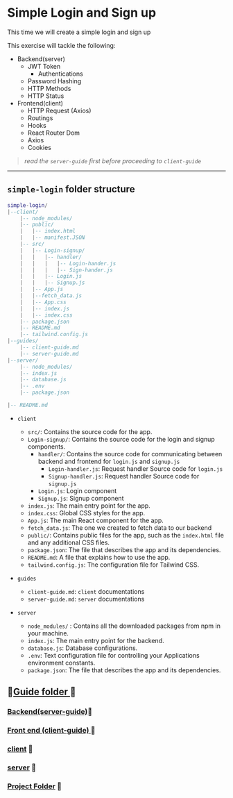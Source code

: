 # Simple Login and Sign up 
This time we will create a simple login and sign up

This exercise will tackle the following:
- Backend(server)
	- JWT Token
		- Authentications 
	- Password Hashing
	- HTTP Methods 
	- HTTP Status
- Frontend(client)
	- HTTP Request (Axios)
	- Routings
	- Hooks
	- React Router Dom
	- Axios
	- Cookies
> *read  the `server-guide` first before proceeding to `client-guide`*
---

## `simple-login` folder structure
```lua
simple-login/
|--client/ 
	|-- node_modules/ 
	|-- public/
	|   |-- index.html 
	|   |-- manifest.JSON
	|-- src/ 
	|   |-- Login-signup/
	|   |   |-- handler/
	|   |   |   |-- Login-hander.js
	|   |   |   |-- Sign-hander.js
	|   |   |-- Login.js
	|   |   |-- Signup.js
	|   |-- App.js 
	|   |--fetch_data.js
	|   |-- App.css
	|   |-- index.js 
	|   |-- index.css 
	|-- package.json 
	|-- README.md 
	|-- tailwind.config.js
|--guides/
	|-- client-guide.md
	|-- server-guide.md
|--server/
	|-- node_modules/
	|-- index.js
	|-- database.js
	|-- .env
	|-- package.json

|-- README.md
```
- `client`
	-   `src/`: Contains the source code for the app.
	- `Login-signup/`: Contains the source code for the login and signup components.
		- `handler/`: Contains the source code for communicating between backend and frontend for `login.js` and `signup.js`
			- `Login-handler.js`: Request handler Source code for `login.js` 
			- `Signup-handler.js`: Request handler Source code for `signup.js`
		- `Login.js`: Login component
		- `Signup.js`: Signup component
    -   `index.js`: The main entry point for the app.
    -   `index.css`: Global CSS styles for the app.
    -   `App.js`: The main React component for the app.
    -   `fetch_data.js`: The one we created to fetch data to our backend
	-   `public/`: Contains public files for the app, such as the  `index.html`  file and any additional CSS files.
	-   `package.json`: The file that describes the app and its dependencies.
	-   `README.md`: A file that explains how to use the app.
	-   `tailwind.config.js`: The configuration file for Tailwind CSS.
	
- `guides`
  - `client-guide.md`: `client` documentations
  - `server-guide.md`: `server` documentations 


- `server`
	-   `node_modules/`  : Contains all the downloaded packages from npm in your machine.
    -   `index.js`: The main entry point for the backend.
    -   `database.js`: Database configurations.
    -   `.env`: Text configuration file for controlling your Applications environment constants.
    -   `package.json`: The file that describes the app and its dependencies.



## 📖[Guide folder ](https://github.com/joystacktrek/fullstack-starter-kit-01/tree/main/simple-login/guides)📂
### [Backend(server-guide)](https://github.com/joystacktrek/fullstack-starter-kit-01/blob/main/simple-login/guides/server-guide.md)📓

###  [Front end (client-guide) ](https://github.com/joystacktrek/fullstack-starter-kit-01/blob/main/simple-login/guides/client-guide.md)📓
 
### [client](https://github.com/joystacktrek/fullstack-starter-kit-01/tree/main/simple-login/client) 📁
### [server](https://github.com/joystacktrek/fullstack-starter-kit-01/tree/main/simple-login/server) 📁
### [Project Folder](https://github.com/joystacktrek/fullstack-starter-kit-01/tree/main/simple-login)  📂